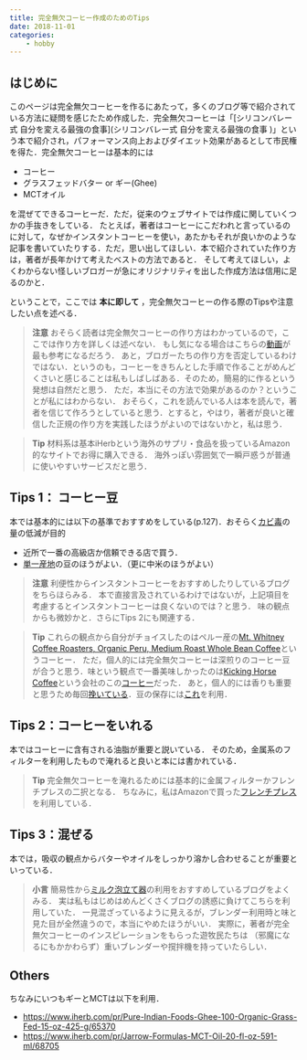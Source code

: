 ```yaml
---
title: 完全無欠コーヒー作成のためのTips
date: 2018-11-01 
categories:
    - hobby
---
```



## はじめに
このページは完全無欠コーヒーを作るにあたって，多くのブログ等で紹介されている方法に疑問を感じたため作成した．完全無欠コーヒーは「[シリコンバレー式 自分を変える最強の食事](シリコンバレー式 自分を変える最強の食事 )」という本で紹介され，パフォーマンス向上およびダイエット効果があるとして市民権を得た．完全無欠コーヒーは基本的には

- コーヒー
- グラスフェッドバター or ギー(Ghee)
- MCTオイル

を混ぜてできるコーヒーだ．ただ，従来のウェブサイトでは作成に関していくつかの手抜きをしている．
たとえば，著者はコーヒーにこだわれと言っているのに対して，なぜかインスタントコーヒーを使い，あたかもそれが良いかのような記事を書いていたりする．ただ，思い出してほしい．本で紹介されていた作り方は，著者が長年かけて考えたベストの方法であると．
そして考えてほしい，よくわからない怪しいブロガーが急にオリジナリティを出した作成方法は信用に足るのかと．

ということで，ここでは **本に即して** ，完全無欠コーヒーの作る際のTipsや注意したい点を述べる．
    
<!-- more -->

> **注意**
 おそらく読者は完全無欠コーヒーの作り方はわかっているので，ここでは作り方を詳しくは述べない．
もし気になる場合はこちらの[動画](https://youtu.be/4YjLMdx3YZY)が最も参考になるだろう．
あと，ブロガーたちの作り方を否定しているわけではない．というのも，コーヒーをきちんとした手順で作ることがめんどくさいと感じることは私もしばしばある．そのため，簡易的に作るという発想は自然だと思う．
ただ，本当にその方法で効果があるのか？ということが私にはわからない．
おそらく，これを読んでいる人は本を読んで，著者を信じて作ろうとしていると思う．とすると，やはり，著者が良いと確信した正規の作り方を実践したほうがよいのではないかと，私は思う．

> **Tip**
材料系は基本iHerbという海外のサプリ・食品を扱っているAmazon的なサイトでお得に購入できる．
海外っぽい雰囲気で一瞬戸惑うが普通に使いやすいサービスだと思う．

## Tips 1： コーヒー豆

本では基本的には以下の基準でおすすめをしている(p.127)．おそらく[カビ毒](http://www.fukushihoken.metro.tokyo.jp/shokuhin/kabi/kabidoqa.html)の量の低減が目的

- 近所で一番の高級店か信頼できる店で買う．
- [単一産地](https://shallwedrip.com/content/content_f.html)の豆のほうがよい．（更に中米のほうがよい）

> **注意**
利便性からインスタントコーヒーをおすすめしたりしているブログをちらほらみる．
本で直接言及されているわけではないが，上記項目を考慮するとインスタントコーヒーは良くないのでは？と思う．
味の観点からも微妙かと．さらにTips 2にも関連する．

> **Tip**
これらの観点から自分がチョイスしたのはペルー産の[Mt. Whitney Coffee Roasters, Organic Peru, Medium Roast Whole Bean Coffee](https://www.iherb.com/pr/Mt-Whitney-Coffee-Roasters-Organic-Peru-Medium-Roast-Whole-Bean-Coffee-12-oz-340-g/52532)というコーヒー．
ただ，個人的には完全無欠コーヒーは深煎りのコーヒー豆が合うと思う．味という観点で一番美味しかったのは[Kicking Horse Coffee](https://www.kickinghorsecoffee.com/en)という会社のこの[コーヒー](https://www.iherb.com/pr/Kicking-Horse-Kick-Ass-Whole-Bean-Coffee-Dark-12-3-oz-350-g/33444)だった．
あと，個人的には香りも重要と思うため毎回[挽いている](http://amzn.asia/d/93KBnZ0)．豆の保存には[これ](http://amzn.asia/d/3dAbCC7)を利用．
    


## Tips 2：コーヒーをいれる

本ではコーヒーに含有される油脂が重要と説いている．
そのため，金属系のフィルターを利用したもので淹れると良いと本には書かれている．

> **Tip**
完全無欠コーヒーを淹れるためには基本的に金属フィルターかフレンチプレスの二択となる．
ちなみに，私はAmazonで買った[フレンチプレス](http://amzn.asia/d/ehBiqrA)を利用している．

## Tips 3：混ぜる

本では，吸収の観点からバターやオイルをしっかり溶かし合わせることが重要といっている．

> **小言** 
簡易性から[ミルク泡立て器](http://amzn.asia/d/34g9tEr)の利用をおすすめしているブログをよくみる．
実は私もはじめはめんどくさくブログの誘惑に負けてこちらを利用していた．
一見混ざっているように見えるが，ブレンダー利用時と味と見た目が全然違うので，本当にやめたほうがいい．
実際に，著者が完全無欠コーヒーのインスピレーションをもらった遊牧民たちは
（邪魔になるにもかかわらず）重いブレンダーや撹拌機を持っていたらしい．


    
## Others

ちなみにいつもギーとMCTは以下を利用．

- https://www.iherb.com/pr/Pure-Indian-Foods-Ghee-100-Organic-Grass-Fed-15-oz-425-g/65370
- https://www.iherb.com/pr/Jarrow-Formulas-MCT-Oil-20-fl-oz-591-ml/68705

